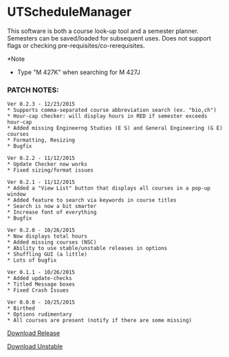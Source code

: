 # UTScheduleManager

This software is both a course look-up tool and a semester planner. Semesters can be saved/loaded for subsequent uses. Does not support flags or checking pre-requisites/co-rerequisites.

*Note
* Type "M 427K" when searching for M 427J

### PATCH NOTES:
```
Ver 0.2.3 - 12/23/2015
* Supports comma-separated course abbreviation search (ex. "bio,ch")
* Hour-cap checker: will display hours in RED if semester exceeds hour-cap
* Added missing Engineerng Studies (E S) and General Engineering (G E) courses
* Formatting, Resizing
* Bugfix

Ver 0.2.2 - 11/12/2015
* Update Checker now works
* Fixed sizing/format issues

Ver 0.2.1 - 11/12/2015
* Added a "View List" button that displays all courses in a pop-up window
* Added feature to search via keywords in course titles
* Search is now a bit smarter
* Increase font of everything
* Bugfix

Ver 0.2.0 - 10/26/2015
* Now displays total hours
* Added missing courses (NSC)
* Ability to use stable/unstable releases in options
* Shuffling GUI (a little)
* Lots of bugfix

Ver 0.1.1 - 10/26/2015
* Added update-checks
* Titled Message boxes
* Fixed Crash Issues

Ver 0.0.0 - 10/25/2015
* Birthed
* Options rudimentary
* All courses are present (notify if there are some missing)
```
[Download Release](http://restaurantworldtest.comuf.com/release/)

[Download Unstable](http://restaurantworldtest.comuf.com/unstable/)
